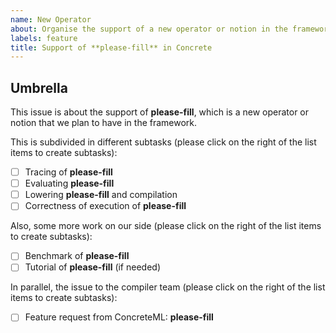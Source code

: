 ```yaml
---
name: New Operator
about: Organise the support of a new operator or notion in the framework.
labels: feature
title: Support of **please-fill** in Concrete
---
```


## Umbrella

This issue is about the support of **please-fill**, which is a new operator or notion that we plan to have in the framework.

This is subdivided in different subtasks (please click on the right of the list items to create subtasks):
- [ ] Tracing of **please-fill**
- [ ] Evaluating **please-fill**
- [ ] Lowering **please-fill** and compilation
- [ ] Correctness of execution of **please-fill**

Also, some more work on our side (please click on the right of the list items to create subtasks):
- [ ] Benchmark of **please-fill**
- [ ] Tutorial of **please-fill** (if needed)

In parallel, the issue to the compiler team (please click on the right of the list items to create subtasks):
- [ ] Feature request from ConcreteML: **please-fill**

